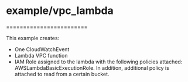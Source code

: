# example/vpc_lambda
========================

This example creates:
- One CloudWatchEvent
- Lambda VPC function
- IAM Role assigned to the lambda with the following policies attached: AWSLambdaBasicExecutionRole. In addition, additional policy is attached to read from a certain bucket.